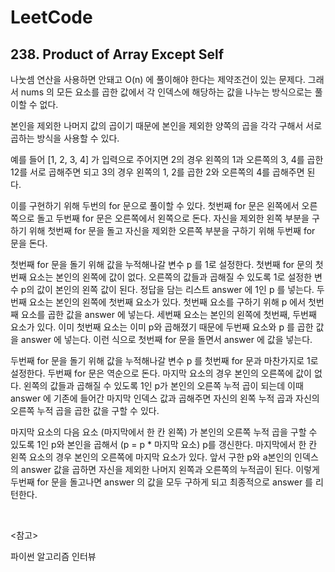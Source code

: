 # LeetCode

## 238. Product of Array Except Self

나눗셈 연산을 사용하면 안돼고 O(n) 에 풀이해야 한다는 제약조건이 있는 문제다. 그래서 nums 의 모든 요소를 곱한 값에서 각 인덱스에 해당하는 값을 나누는 방식으로는 풀이할 수 없다.

본인을 제외한 나머지 값의 곱이기 때문에 본인을 제외한 양쪽의 곱을 각각 구해서 서로 곱하는 방식을 사용할 수 있다.

예를 들어 [1, 2, 3, 4] 가 입력으로 주어지면 2의 경우 왼쪽의 1과 오른쪽의 3, 4를 곱한 12를 서로 곱해주면 되고 3의 경우 왼쪽의 1, 2를 곱한 2와 오른쪽의 4를 곱해주면 된다.

이를 구현하기 위해 두번의 for 문으로 풀이할 수 있다. 첫번째 for 문은 왼쪽에서 오른쪽으로 돌고 두번째 for 문은 오른쪽에서 왼쪽으로 돈다. 자신을 제외한 왼쪽 부분을 구하기 위해 첫번째 for 문을 돌고 자신을 제외한 오른쪽 부분을 구하기 위해 두번째 for 문을 돈다.

첫번째 for 문을 돌기 위해 값을 누적해나갈 변수 p 를 1로 설정한다. 첫번째 for 문의 첫번째 요소는 본인의 왼쪽에 값이 없다. 오른쪽의 값들과 곱해질 수 있도록 1로 설정한 변수 p의 값이 본인의 왼쪽 값이 된다. 정답을 담는 리스트 answer 에 1인 p 를 넣는다. 두번째 요소는 본인의 왼쪽에 첫번째 요소가 있다. 첫번째 요소를 구하기 위해 p 에서 첫번째 요소를 곱한 값을 answer 에 넣는다. 세번째 요소는 본인의 왼쪽에 첫번째, 두번째 요소가 있다. 이미 첫번째 요소는 이미 p와 곱해졌기 때문에 두번째 요소와 p 를 곱한 값을 answer 에 넣는다. 이런 식으로 첫번째 for 문을 돌면서 answer 에 값을 넣는다.

두번째 for 문을 돌기 위해 값을 누적해나갈 변수 p 를 첫번째 for 문과 마찬가지로 1로 설정한다. 두번째 for 문은 역순으로 돈다. 마지막 요소의 경우 본인의 오른쪽에 값이 없다. 왼쪽의 값들과 곱해질 수 있도록 1인 p가 본인의 오른쪽 누적 곱이 되는데 이때 answer 에 기존에 들어간 마지막 인덱스 값과 곱해주면 자신의 왼쪽 누적 곱과 자신의 오른쪽 누적 곱을 곱한 값을 구할 수 있다. 

마지막 요소의 다음 요소 (마지막에서 한 칸 왼쪽) 가 본인의 오른쪽 누적 곱을 구할 수 있도록 1인 p와 본인을 곱해서 (p = p * 마지막 요소) p를 갱신한다. 마지막에서 한 칸 왼쪽 요소의 경우 본인의 오른쪽에 마지막 요소가 있다. 앞서 구한 p와 a본인의 인덱스의 answer 값을 곱하면 자신을 제외한 나머지 왼쪽과 오른쪽의 누적곱이 된다. 이렇게 두번째 for 문을 돌고나면 answer 의 값을 모두 구하게 되고 최종적으로 answer 를 리턴한다.

<br>

<참고>

파이썬 알고리즘 인터뷰

